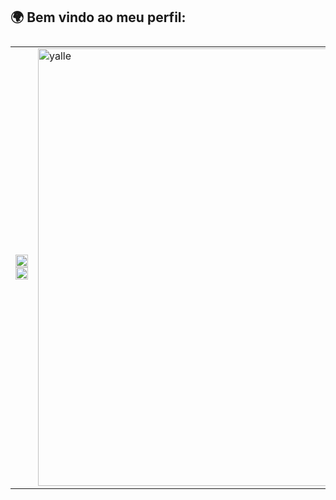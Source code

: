 ## 🌍 Bem vindo ao meu perfil: 

<table style="display: flex">
  <tr>
    <td>
      <a href="https://github.com/yallerocha">
        <img width="100%" src="https://github-readme-stats.vercel.app/api?username=yallerocha&show_icons=true&theme=prussian&include_all_commits=true&count_private=true"/>
      </a>
      <a href="https://github.com/yallerocha">
        <img width="100%" src="https://github-readme-stats.vercel.app/api/top-langs/?username=yallerocha&layout=compact&langs_count=7&theme=prussian&card_width=433"/>
      </a>
    </td>
    <td>
      <img align="center" alt="yalle" width="700" src="https://cdn.discordapp.com/attachments/790229238149152771/1083864179733176411/Ativo_2.png?width=473&height=473">
    </td>
  </tr>
</table>
